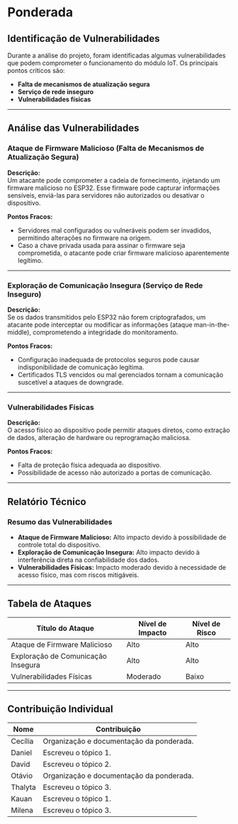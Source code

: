 # Ponderada

## Identificação de Vulnerabilidades

Durante a análise do projeto, foram identificadas algumas vulnerabilidades que podem comprometer o funcionamento do módulo IoT. Os principais pontos críticos são:

- **Falta de mecanismos de atualização segura**
- **Serviço de rede inseguro**
- **Vulnerabilidades físicas**

---

## Análise das Vulnerabilidades

### Ataque de Firmware Malicioso (Falta de Mecanismos de Atualização Segura)

**Descrição:**  
Um atacante pode comprometer a cadeia de fornecimento, injetando um firmware malicioso no ESP32. Esse firmware pode capturar informações sensíveis, enviá-las para servidores não autorizados ou desativar o dispositivo.

**Pontos Fracos:**
- Servidores mal configurados ou vulneráveis podem ser invadidos, permitindo alterações no firmware na origem.
- Caso a chave privada usada para assinar o firmware seja comprometida, o atacante pode criar firmware malicioso aparentemente legítimo.

---

### Exploração de Comunicação Insegura (Serviço de Rede Inseguro)

**Descrição:**  
Se os dados transmitidos pelo ESP32 não forem criptografados, um atacante pode interceptar ou modificar as informações (ataque man-in-the-middle), comprometendo a integridade do monitoramento.

**Pontos Fracos:**
- Configuração inadequada de protocolos seguros pode causar indisponibilidade de comunicação legítima.
- Certificados TLS vencidos ou mal gerenciados tornam a comunicação suscetível a ataques de downgrade.

---

### Vulnerabilidades Físicas

**Descrição:**  
O acesso físico ao dispositivo pode permitir ataques diretos, como extração de dados, alteração de hardware ou reprogramação maliciosa.

**Pontos Fracos:**
- Falta de proteção física adequada ao dispositivo.
- Possibilidade de acesso não autorizado a portas de comunicação.

---

## Relatório Técnico

### Resumo das Vulnerabilidades
- **Ataque de Firmware Malicioso:** Alto impacto devido à possibilidade de controle total do dispositivo.
- **Exploração de Comunicação Insegura:** Alto impacto devido à interferência direta na confiabilidade dos dados.
- **Vulnerabilidades Físicas:** Impacto moderado devido à necessidade de acesso físico, mas com riscos mitigáveis.

---

## Tabela de Ataques

| **Título do Ataque**              | **Nível de Impacto** | **Nível de Risco** |
|-----------------------------------|----------------------|--------------------|
| Ataque de Firmware Malicioso      | Alto                 | Alto               |
| Exploração de Comunicação Insegura | Alto                 | Alto               |
| Vulnerabilidades Físicas          | Moderado             | Baixo              |

---

## Contribuição Individual

| **Nome**         | **Contribuição**                                      |
|-------------------|------------------------------------------------------|
| Cecília | Organização e documentação da ponderada. |
| Daniel | Escreveu o tópico 1. |
| David | Escreveu o tópico 2. |
| Otávio | Organização e documentação da ponderada. |
| Thalyta | Escreveu o tópico 3. |
| Kauan | Escreveu o tópico 1. |
| Milena | Escreveu o tópico 3. |

